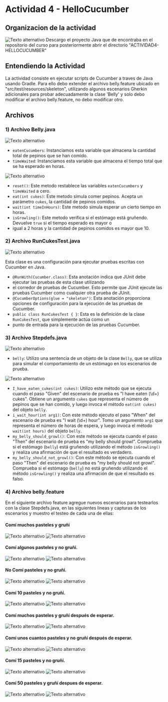 # Actividad 4 - HelloCucumber

## Organizacion de la actividad
![Texto alternativo](Imagenes/Folder.png)
Descargo el proyecto Java que de encontraba en el repositorio del curso para posteriormente abrir el directorio "ACTIVIDAD4-HELLOCUCUMBER"

## Entendiendo la Actividad
La actividad consiste en ejecutar scripts de Cucumber a traves de Java usando Gradle. Para ello debo extender el 
archivo belly.feature ubicado en "src/test/resources/skeleton", utilizando algunos escenarios Gherkin adicionales para 
probar adecuadamente la clase 'Belly' y solo debo modificar el archivo belly.feature, no debo modificar otro.

## Archivos
### 1) Archivo Belly.java
![Texto alternativo](Imagenes/Belly1.png)

- `eatenCucumbers`: Instanciamos esta variable que almacena la cantidad total de pepinos que se han comido.
- `timeWaited`: Instanciamos esta variable que almacena el tiempo total que se ha esperado en horas.

![Texto alternativo](Imagenes/Belly2.png)
- `reset()`: Este metodo restablece las variables `eatenCucumbers` y `timeWaited` a cero.
- `eat(int cukes)`: Este metodo simula comer pepinos. Acepta un parámetro `cukes`, la cantidad de pepinos comidos.
- `wait(int timeInHours)`: Este metodo simula esperar un cierto tiempo en horas.
- `isGrowling()`: Este metodo verifica si el estómago está gruñendo. Devuelve `true` si el tiempo esperado es mayor o 
- igual a 2 horas y la cantidad de pepinos comidos es mayor que 10.

### 2) Archivo RunCukesTest.java
![Texto alternativo](Imagenes/RunCukesTest.png)

Esta clase es una configuración para ejecutar pruebas escritas con Cucumber en Java.

- `@RunWith(Cucumber.class)`: Esta anotación indica que JUnit debe ejecutar las pruebas de esta clase utilizando 
- el corredor de pruebas de Cucumber. Esto permite que JUnit ejecute las pruebas Cucumber como cualquier otra prueba de JUnit.
- `@CucumberOptions(glue = "skeleton")`: Esta anotación proporciona opciones de configuración para la ejecución de las pruebas de Cucumber.
- `public class RunCukesTest { }`: Esta es la definición de la clase `RunCukesTest`, que simplemente actúa como un 
- punto de entrada para la ejecución de las pruebas Cucumber.

### 3) Archivo Stepdefs.java

![Texto alternativo](Imagenes/Stepdefs1.png)
- `belly`: Utilizo una sentencia de un objeto de la clase `Belly`, que se utiliza para simular el comportamiento de un 
estómago en los escenarios de prueba.

![Texto alternativo](Imagenes/Stepdefs2.png)
- `I_have_eaten_cukes(int cukes)`: Utilizo este método que se ejecuta cuando el paso "Given" del escenario de prueba es 
"I have eaten (\\d+) cukes". Obtiene un argumento `cukes` que representa el número de pepinos que se han comido, y luego 
invoca el método `eat(int cukes)` del objeto `belly`.
- `i_wait_hour(int arg1)`: Con este método ejecuto el paso "When" del escenario de prueba es "I wait (\\d+) hour". Tomo 
un argumento `arg1` que representa el número de horas de espera, y luego invoca el método `wait(int hours)` del objeto `belly`.
- `my_belly_should_growl()`: Con este método se ejecuta cuando el paso "Then" del escenario de prueba es "my belly should growl". 
Comprueba si el estómago (`belly`) está gruñendo utilizando el método `isGrowling()` y realiza una afirmación de que el resultado es verdadero.
- `my_belly_should_not_growl()`: Con este método se ejecuta cuando el paso "Then" del escenario de prueba es "my belly should not growl".
Comprueba si el estómago (`belly`) no está gruñendo utilizando el método `isGrowling()` y realiza una afirmación de que el resultado es falso.


### 4) Archivo belly.feature
En el siguiente archivo feature agregue nuevos escenarios para testearlos con la clase Stepdefs.java, en las siguientes lineas  y 
capturas de los escenarios y muestro el testeo de cada una de ellas:

#### Comí muchos pasteles y gruñí
![Texto alternativo](Imagenes/Scenary1.png)
![Texto alternativo](Imagenes/Test1.png)

#### Comí algunos pasteles y  no gruñí.
![Texto alternativo](Imagenes/Scenary2.png)
![Texto alternativo](Imagenes/Test2.png)

#### No Comí pasteles y no gruñí.
![Texto alternativo](Imagenes/Scenary3.png)
![Texto alternativo](Imagenes/Test3.png)

#### Comí 10 pasteles y  no gruñí.
![Texto alternativo](Imagenes/Scenary4.png)
![Texto alternativo](Imagenes/Test4.png)

#### Comí muchos pasteles y gruñí después de esperar.
![Texto alternativo](Imagenes/Scenary5.png)
![Texto alternativo](Imagenes/Test5.png)

#### Comí unos cuantos pasteles y no gruñí después de esperar.
![Texto alternativo](Imagenes/Scenary6.png)
![Texto alternativo](Imagenes/Test6.png)

#### Comí 15 pasteles y no gruñí.
![Texto alternativo](Imagenes/Scenary7.png)
![Texto alternativo](Imagenes/Test7.png)

#### Comí 50 pasteles y gruñí despues de esperar.
![Texto alternativo](Imagenes/Scenary8.png)
![Texto alternativo](Imagenes/Test8.png)